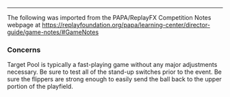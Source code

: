 ***
The following was imported from the PAPA/ReplayFX Competition Notes webpage at https://replayfoundation.org/papa/learning-center/director-guide/game-notes/#GameNotes
### Concerns
            
Target Pool is typically a fast-playing game without any major adjustments necessary. Be sure to test all of the stand-up switches prior to the event. Be sure the flippers are strong enough to easily send the ball back to the upper portion of the playfield.
